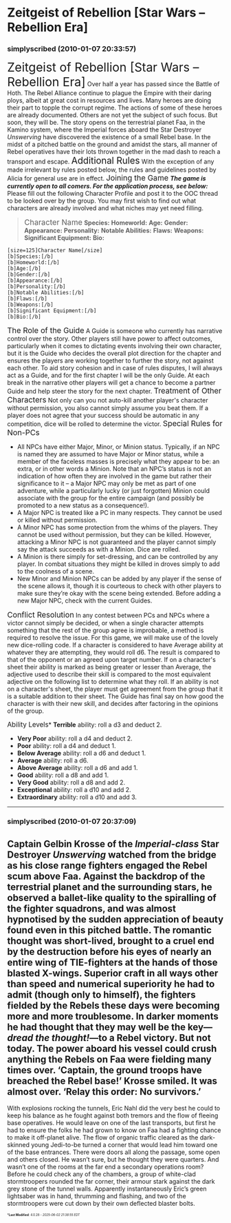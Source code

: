 # Zeitgeist of Rebellion [Star Wars – Rebellion Era]

### **simplyscribed** (2010-01-07 20:33:57)

<span style="font-size: 2.00em;">Zeitgeist of Rebellion [Star Wars – Rebellion Era]</span>
Over half a year has passed since the Battle of Hoth. The Rebel Alliance continue to plague the Empire with their daring ploys, albeit at great cost in resources and lives. Many heroes are doing their part to topple the corrupt regime. The actions of some of these heroes are already documented. Others are not yet the subject of such focus. But soon, they will be.
The story opens on the terrestrial planet Faa, in the Kamino system, where the Imperial forces aboard the Star Destroyer *Unswerving* have discovered the existence of a small Rebel base. In the midst of a pitched battle on the ground and amidst the stars, all manner of Rebel operatives have their lots thrown together in the mad dash to reach a transport and escape.
<span style="font-size: 1.50em;">Additional Rules</span>
With the exception of any made irrelevant by rules posted below, the rules and guidelines posted by Alicia for general use are in effect.
<span style="font-size: 1.25em;">Joining the Game</span>
***The game is currently open to all comers. For the application process, see below:*** 
Please fill out the following Character Profile and post it to the OOC thread to be looked over by the group. You may first wish to find out what characters are already involved and what niches may yet need filling.
> <span style="font-size: 1.25em;">Character Name</span>
> **Species:**
> **Homeworld:**
> **Age:**
> **Gender:**
> **Appearance:**
> **Personality:**
> **Notable Abilities:**
> **Flaws:**
> **Weapons:**
> **Significant Equipment:**
> **Bio:**

```
[size=125]Character Name[/size]
[b]Species:[/b]
[b]Homeworld:[/b]
[b]Age:[/b]
[b]Gender:[/b]
[b]Appearance:[/b]
[b]Personality:[/b]
[b]Notable Abilities:[/b]
[b]Flaws:[/b]
[b]Weapons:[/b]
[b]Significant Equipment:[/b]
[b]Bio:[/b]

```

<span style="font-size: 1.25em;">The Role of the Guide</span>
A Guide is someone who currently has narrative control over the story. Other players still have power to affect outcomes, particularly when it comes to dictating events involving their own character, but it is the Guide who decides the overall plot direction for the chapter and ensures the players are working together to further the story, not against each other. To aid story cohesion and in case of rules disputes, I will always act as a Guide, and for the first chapter I will be the only Guide. At each break in the narrative other players will get a chance to become a partner Guide and help steer the story for the next chapter.
<span style="font-size: 1.25em;">Treatment of Other Characters</span>
Not only can you not auto-kill another player's character without permission, you also cannot simply assume you beat them. If a player does not agree that your success should be automatic in any competition, dice will be rolled to determine the victor.
<span style="font-size: 1.25em;">Special Rules for Non-PCs</span>

* All NPCs have either Major, Minor, or Minion status. Typically, if an NPC is named they are assumed to have Major or Minor status, while a member of the faceless masses is precisely what they appear to be: an extra, or in other words a Minion. Note that an NPC’s status is not an indication of how often they are involved in the game but rather their significance to it – a Major NPC may only be met as part of one adventure, while a particularly lucky (or just forgotten) Minion could associate with the group for the entire campaign (and possibly be promoted to a new status as a consequence!).
* A Major NPC is treated like a PC in many respects. They cannot be used or killed without permission.
* A Minor NPC has some protection from the whims of the players. They cannot be used without permission, but they can be killed. However, attacking a Minor NPC is not guaranteed and the player cannot simply say the attack succeeds as with a Minion. Dice are rolled.
* A Minion is there simply for set-dressing, and can be controlled by any player. In combat situations they might be killed in droves simply to add to the coolness of a scene.
* New Minor and Minion NPCs can be added by any player if the sense of the scene allows it, though it is courteous to check with other players to make sure they’re okay with the scene being extended. Before adding a new Major NPC, check with the current Guides.

<span style="font-size: 1.25em;">Conflict Resolution</span>
In any contest between PCs and NPCs where a victor cannot simply be decided, or when a single character attempts something that the rest of the group agree is improbable, a method is required to resolve the issue. For this game, we will make use of the lovely new dice-rolling code.
If a character is considered to have Average ability at whatever they are attempting, they would roll d6. The result is compared to that of the opponent or an agreed upon target number.
If on a character's sheet their ability is marked as being greater or lesser than Average, the adjective used to describe their skill is compared to the most equivalent adjective on the following list to determine what they roll. If an ability is not on a character's sheet, the player must get agreement from the group that it is a suitable addition to their sheet. The Guide has final say on how good the character is with their new skill, and decides after factoring in the opinions of the group.

<span style="font-size: 1.10em;">Ability Levels</span>* **Terrible** ability: roll a d3 and deduct 2.
* **Very Poor** ability: roll a d4 and deduct 2.
* **Poor** ability: roll a d4 and deduct 1.
* **Below Average** ability: roll a d6 and deduct 1.
* **Average** ability: roll a d6.
* **Above Average** ability: roll a d6 and add 1.
* **Good** ability: roll a d8 and add 1.
* **Very Good** ability: roll a d8 and add 2.
* **Exceptional** ability: roll a d10 and add 2.
* **Extraordinary** ability: roll a d10 and add 3.

---

### **simplyscribed** (2010-01-07 20:37:09)

Captain Gelbin Krosse of the *Imperial-class* Star Destroyer *Unswerving* watched from the bridge as his close range fighters engaged the Rebel scum above Faa. Against the backdrop of the terrestrial planet and the surrounding stars, he observed a ballet-like quality to the spiralling of the fighter squadrons, and was almost hypnotised by the sudden appreciation of beauty found even in this pitched battle. The romantic thought was short-lived, brought to a cruel end by the destruction before his eyes of nearly an entire wing of TIE-fighters at the hands of those blasted X-wings. Superior craft in all ways other than speed and numerical superiority he had to admit (though only to himself), the fighters fielded by the Rebels these days were becoming more and more troublesome. In darker moments he had thought that they may well be the key—*dread the thought!*—to a Rebel victory.
But not today. The power aboard his vessel could crush anything the Rebels on Faa were fielding many times over.
‘Captain, the ground troops have breached the Rebel base!’
Krosse smiled. It was almost over.
‘Relay this order: No survivors.’
-----
With explosions rocking the tunnels, Eric Nahl did the very best he could to keep his balance as he fought against both tremors and the flow of fleeing base operatives. He would leave on one of the last transports, but first he had to ensure the folks he had grown to know on Faa had a fighting chance to make it off-planet alive.
The flow of organic traffic cleared as the dark-skinned young Jedi-to-be turned a corner that would lead him toward one of the base entrances. There were doors all along the passage, some open and others closed. He wasn’t sure, but he thought they were quarters. And wasn’t one of the rooms at the far end a secondary operations room? Before he could check any of the chambers, a group of white-clad stormtroopers rounded the far corner, their armour stark against the dark grey stone of the tunnel walls.
Apparently instantaneously Eric’s green lightsaber was in hand, thrumming and flashing, and two of the stormtroopers were cut down by their own deflected blaster bolts.



<span style="font-size: 0.5em;">***Last Modified**: 4.0.28 - *2025-06-02 21:38:55 EDT*</span>